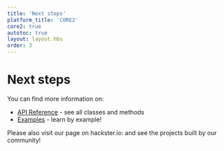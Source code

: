 ```yaml
---
title: 'Next steps'
platform_title: 'CORE2'
core2: true
autotoc: true
layout: layout.hbs
order: 3
---
```

# Next steps #
You can find more information on:

<!-- * [Tutorial](https://husarion.com/core2/tutorials/) - learn how to use individual CORE2 peripherals -->
* [API Reference](https://husarion.com/core2/api_reference/) - see all classes and methods
* [Examples](https://husarion.com/core2/examples/) - learn by example!

Please also visit our page on hackster.io: [](https://www.hackster.io/husarion) and see the projects built by our community!
